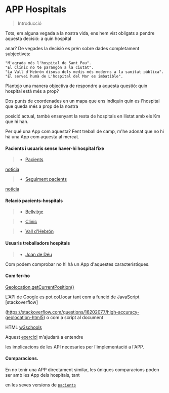 # APP Hospitals

> Introducció

Tots, em alguna vegada a la nostra vida, ens hem vist obligats a pendre aquesta decisió: a quin hospital 

anar? De vegades la decisió es prén sobre dades completament subjectives: 

    "M'agrada més l'hospital de Sant Pau".
    "El Clínic no te parangón a la ciutat". 
    "La Vall d'Hebrón disosa dels medis més moderns a la sanitat pública". 
    "El servei humà de L'hospital del Mar es imbatible".

Plantejo una manera objectiva de respondre a aquesta questió: quin hospital està més a prop?

Dos punts de coordenades en un mapa que ens indiquin quin es l'hospital que queda més a prop de la nostra 

posició actual, també ensenyant la resta de hospitals en llistat amb els Km que hi han. 

Per qué una App com aquesta? Fent treball de camp, m'he adonat que no hi hà una App com aquesta al mercat. 

#### Pacients i usuaris sense haver-hi hospital fixe

> * [Pacients](https://imgur.com/nbbIR7R.png)

 [noticia](https://www.metropoliabierta.com/el-pulso-de-la-ciudad/sanidad/hospitales-barcelona-seguimiento-pacientes-movil_27546_102.html)

> * [Seguiment pacients](https://imgur.com/KrFCzSU.png)

[noticia](https://www.clinicbarcelona.org/noticias/el-clinic-coordinara-la-validacion-de-una-app-europea-para-facilitar-el-seguimiento-de-los-pacientes-con-vih)

#### Relació pacients-hospitals

> * [Bellvitge](https://imgur.com/8GPX5pu.png)

> * [Clínic](https://imgur.com/kHEKxON.png)

> * [Vall d'Hebrón](https://imgur.com/8lzbhdi.png)

#### Usuaris treballadors hospitals

> * [Joan de Déu](https://imgur.com/zw0bLJX.png)

Com podem comprobar no hi hà un App d'aquestes característiques.

#### Com fer-ho

[Geolocation.getCurrentPosition()](https://developer.mozilla.org/es/docs/Web/API/Geolocation/getCurrentPosition)

L'API de Google es pot col.locar tant com a funció de JavaScript [stackoverflow]

(https://stackoverflow.com/questions/16202077/high-accuracy-geolocation-html5) o com a script al document 

HTML [w3schools](https://www.w3schools.com/html/html5_geolocation.asp)

Aquest [exercici](https://developers.arcgis.com/labs/javascript/get-map-coordinates/) m'ajudarà a entendre 

les implicacions de les API necesaries per l'implementació a l'APP.

#### Comparacions.

En no tenir una APP directament similar, les úniques comparacions poden ser amb les App dels hospitals, tant

en les seves versions de [`pacients`](#Pacients)










